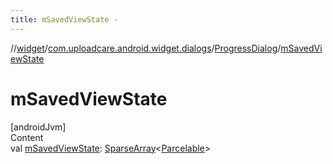 ```yaml
---
title: mSavedViewState -
---
```

//[widget](../../index.md)/[com.uploadcare.android.widget.dialogs](../index.md)/[ProgressDialog](index.md)/[mSavedViewState](m-saved-view-state.md)



# mSavedViewState  
[androidJvm]  
Content  
val [mSavedViewState](m-saved-view-state.md): [SparseArray](https://developer.android.com/reference/kotlin/android/util/SparseArray.html)<[Parcelable](https://developer.android.com/reference/kotlin/android/os/Parcelable.html)>  



